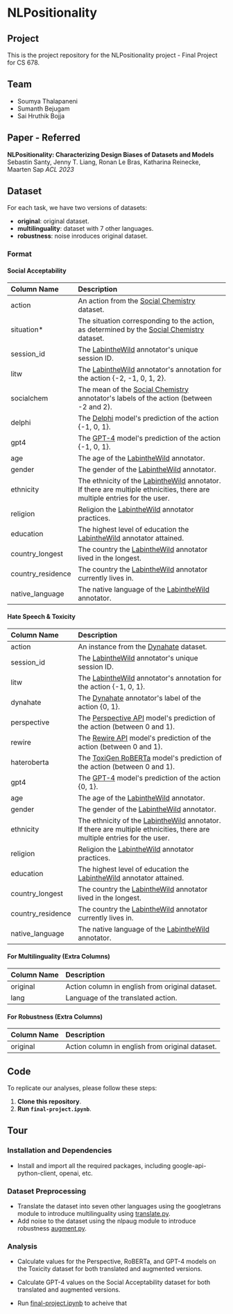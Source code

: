 # NLPositionality

## Project
This is the project repository for the NLPositionality project - Final Project for CS 678.

## Team

- Soumya Thalapaneni
- Sumanth Bejugam
- Sai Hruthik Bojja

## Paper - Referred
__NLPositionality: Characterizing Design Biases of Datasets and Models__
Sebastin Santy, Jenny T. Liang, Ronan Le Bras, Katharina Reinecke, Maarten Sap
_ACL 2023_

## Dataset
For each task, we have two versions of datasets: 
* **original**: original dataset.
* **multilinguality**: dataset with 7 other languages.
* **robustness**: noise inroduces original dataset.

### Format

#### Social Acceptability
| Column Name | Description |
| :--- | :---- | 
| action | An action from the [Social Chemistry](https://maxwellforbes.com/social-chemistry/) dataset. | 
| situation* | The situation corresponding to the action, as determined by the [Social Chemistry](https://maxwellforbes.com/social-chemistry/) dataset. | 
| session_id | The [LabintheWild](https://labinthewild.org) annotator's unique session ID. |
| litw | The [LabintheWild](https://labinthewild.org) annotator's annotation for the action {-2, -1, 0, 1, 2}. |
| socialchem | The mean of the [Social Chemistry](https://maxwellforbes.com/social-chemistry/) annotator's labels of the action (between -2 and 2). |
| delphi | The [Delphi](https://delphi.allenai.org/) model's prediction of the action {-1, 0, 1}.|
| gpt4 | The [GPT-4](https://openai.com/gpt-4) model's prediction of the action {-1, 0, 1}. |
| age | The age of the [LabintheWild](https://labinthewild.org) annotator. |
| gender | The gender of the [LabintheWild](https://labinthewild.org) annotator. |
| ethnicity | The ethnicity of the [LabintheWild](https://labinthewild.org) annotator. If there are multiple ethnicities, there are multiple entries for the user. |
| religion | Religion the [LabintheWild](https://labinthewild.org) annotator practices. |
| education | The highest level of education the [LabintheWild](https://labinthewild.org) annotator attained. |
| country_longest | The country the [LabintheWild](https://labinthewild.org) annotator lived in the longest. |
| country_residence | The country the [LabintheWild](https://labinthewild.org) annotator currently lives in. |
| native_language | The native language of the [LabintheWild](https://labinthewild.org) annotator. |

#### Hate Speech & Toxicity
| Column Name | Description |
| :--- | :---- | 
| action | An instance from the [Dynahate](https://aclanthology.org/2021.acl-long.132.pdf) dataset. | 
| session_id | The [LabintheWild](https://labinthewild.org) annotator's unique session ID. |
| litw | The [LabintheWild](https://labinthewild.org) annotator's annotation for the action {-1, 0, 1}. |
| dynahate | The [Dynahate](https://aclanthology.org/2021.acl-long.132.pdf) annotator's label of the action {0, 1}. |
| perspective | The [Perspective API](https://perspectiveapi.com/) model's prediction of the action (between 0 and 1).|
| rewire | The [Rewire API](https://rewire.online/rewire-api-access/) model's prediction of the action (between 0 and 1).|
| hateroberta | The [ToxiGen RoBERTa](https://aclanthology.org/2022.acl-long.234.pdf) model's prediction of the action (between 0 and 1).|
| gpt4 | The [GPT-4](https://openai.com/gpt-4) model's prediction of the action {0, 1}. |
| age | The age of the [LabintheWild](https://labinthewild.org) annotator. |
| gender | The gender of the [LabintheWild](https://labinthewild.org) annotator. |
| ethnicity | The ethnicity of the [LabintheWild](https://labinthewild.org) annotator. If there are multiple ethnicities, there are multiple entries for the user. |
| religion | Religion the [LabintheWild](https://labinthewild.org) annotator practices. |
| education | The highest level of education the [LabintheWild](https://labinthewild.org) annotator attained. |
| country_longest | The country the [LabintheWild](https://labinthewild.org) annotator lived in the longest. |
| country_residence | The country the [LabintheWild](https://labinthewild.org) annotator currently lives in. |
| native_language | The native language of the [LabintheWild](https://labinthewild.org) annotator. |

#### For Multilinguality (Extra Columns)
| Column Name | Description |
| :--- | :---- | 
| original | Action column in english from original dataset. |
| lang | Language of the translated action. |

#### For Robustness (Extra Columns)
| Column Name | Description |
| :--- | :---- | 
| original | Action column in english from original dataset. |

## Code
To replicate our analyses, please follow these steps:
1. **Clone this repository**.
2. **Run `final-project.ipynb`**.

## Tour


### Installation and Dependencies

- Install and import all the required packages, including google-api-python-client, openai, etc.

### Dataset Preprocessing
- Translate the dataset into seven other languages using the googletrans module to introduce multilinguality using [translate.py](translate.ipynb).
- Add noise to the dataset using the nlpaug module to introduce robustness [augment.py](augment.ipynb).

### Analysis

- Calculate values for the Perspective, RoBERTa, and GPT-4 models on the Toxicity dataset for both translated and augmented versions.

- Calculate GPT-4 values on the Social Acceptability dataset for both translated and augmented versions.

- Run [final-project.ipynb](final_project.ipynb) to acheive that

